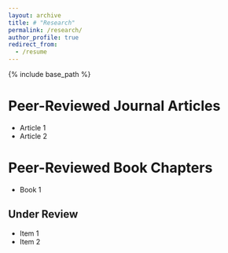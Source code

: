 ```yaml
---
layout: archive
title: # "Research"
permalink: /research/
author_profile: true
redirect_from:
  - /resume
---
```


{% include base_path %}

Peer-Reviewed Journal Articles
======
* Article 1
* Article 2


Peer-Reviewed Book Chapters
======
* Book 1


Under Review
------
* Item 1
* Item 2


 

